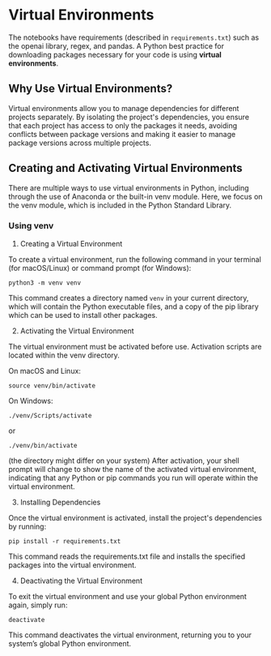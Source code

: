 # Virtual Environments
The notebooks have requirements (described in `requirements.txt`) such as the openai library, regex, and pandas. A Python best practice for downloading packages necessary for your code is using **virtual environments**.

## Why Use Virtual Environments?
Virtual environments allow you to manage dependencies for different projects separately. By isolating the project's dependencies, you ensure that each project has access to only the packages it needs, avoiding conflicts between package versions and making it easier to manage package versions across multiple projects.

## Creating and Activating Virtual Environments
There are multiple ways to use virtual environments in Python, including through the use of Anaconda or the built-in venv module. Here, we focus on the venv module, which is included in the Python Standard Library.

### Using venv
1. Creating a Virtual Environment

To create a virtual environment, run the following command in your terminal (for macOS/Linux) or command prompt (for Windows):
```
python3 -m venv venv
```
This command creates a directory named `venv` in your current directory, which will contain the Python executable files, and a copy of the pip library which can be used to install other packages.

2. Activating the Virtual Environment

The virtual environment must be activated before use. Activation scripts are located within the venv directory.

On macOS and Linux:

```
source venv/bin/activate
```
On Windows:

```
./venv/Scripts/activate
```
or
```
./venv/bin/activate
```
(the directory might differ on your system)
After activation, your shell prompt will change to show the name of the activated virtual environment, indicating that any Python or pip commands you run will operate within the virtual environment.

3. Installing Dependencies

Once the virtual environment is activated, install the project's dependencies by running:

```
pip install -r requirements.txt
```
This command reads the requirements.txt file and installs the specified packages into the virtual environment.

4. Deactivating the Virtual Environment

To exit the virtual environment and use your global Python environment again, simply run:

```
deactivate
```
This command deactivates the virtual environment, returning you to your system’s global Python environment.
